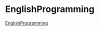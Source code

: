 # EnglishProgramming

[EnglishProgramming]([https://link-url-here.org](https://xer0616.github.io/EnglishProgramming/))
